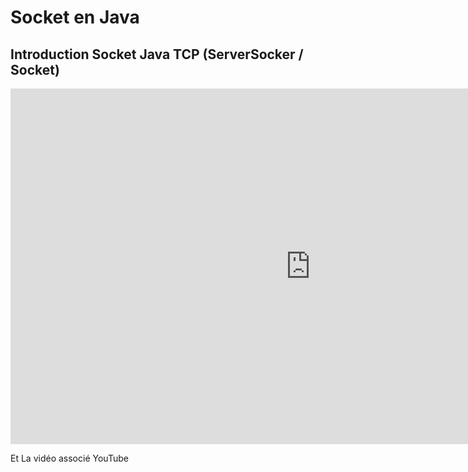 # Socket en Java

## Introduction Socket Java TCP (ServerSocker / Socket) 

<iframe src="https://docs.google.com/presentation/d/e/2PACX-1vS96gWkH38CDhJjK7D_6ZbKZep7wLeuqQ16NnGXo7WdWY9S1H8sfCdi73HXYPXJe_qVakzR0jJ3UcfY/embed?start=false&loop=true&delayms=15000" frameborder="0" width="960" height="569" allowfullscreen="true" mozallowfullscreen="true" webkitallowfullscreen="true"></iframe>

Et La vidéo associé YouTube

